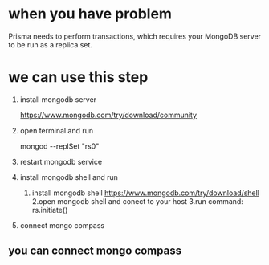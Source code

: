 # when you have problem
Prisma needs to perform transactions, which requires your MongoDB server to be run as a replica set. 

# we can use this step
1. install mongodb server
   
    https://www.mongodb.com/try/download/community

4. open terminal and run
   
    mongod --replSet "rs0"
5. restart mongodb service
6. install mongodb shell and run
   
   1. install mongodb shell
         https://www.mongodb.com/try/download/shell
   2.open mongodb shell and conect to your host
   3.run command: rs.initiate()
7. connect mongo compass
## you can connect mongo compass
   
   
   
